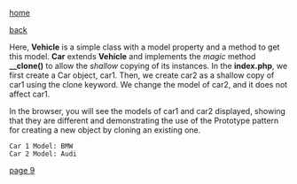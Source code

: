 [home](./page01.md)

[back](./page07.md)

Here, **Vehicle** is a simple class with a model property and a method to get this model. 
**Car** extends **Vehicle** and implements the *magic* method **__clone()** to allow the *shallow* copying of its instances. 
In the **index.php**, we first create a Car object, car1. 
Then, we create car2 as a shallow copy of car1 using the clone keyword. We change the model of car2, and it does not affect car1.

In the browser, you will see the models of car1 and car2 displayed, showing that they are different and demonstrating the use of the Prototype pattern for creating a new object by cloning an existing one.

```
Car 1 Model: BMW
Car 2 Model: Audi
```

[page 9](./page09.md)
